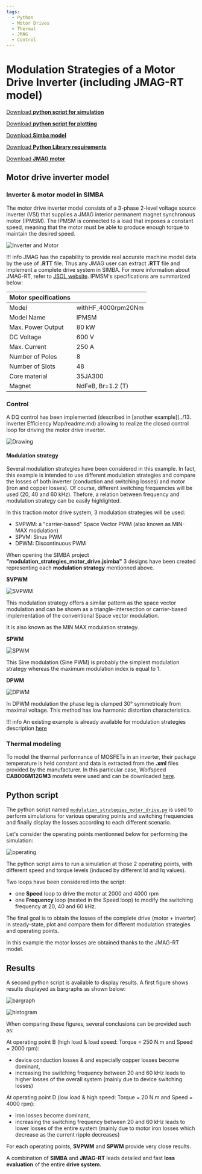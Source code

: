 ```yaml
---
tags:
  - Python
  - Motor Drives
  - Thermal
  - JMAG
  - Control
---
```


# Modulation Strategies of a Motor Drive Inverter (including JMAG-RT model)

[Download **python script for simulation**](modulation_strategies_motor_drive.py)

[Download **python script for plotting**](modulation_strategies_motor_drive_plot.py)

[Download **Simba model**](modulation_strategies_motor_drive.jsimba)

[Download **Python Library requirements**](requirements.txt)

[Download **JMAG motor**](withHF_4000rpm20Nm.rtt)


## Motor drive inverter model

### Inverter & motor model in SIMBA

The motor drive inverter model consists of a 3-phase 2-level voltage source inverter (VSI) that supplies a JMAG interior permanent magnet synchronous motor (IPMSM). The IPMSM is connected to a load that imposes a constant speed, meaning that the motor must be able to produce enough torque to maintain the desired speed.

![Inverter and Motor](fig/inverter_motor.png)

!!! info
    JMAG has the capability to provide real accurate machine model data by the use of **.RTT** file. Thus any JMAG user can extract **.RTT** file and implement a complete drive system in SIMBA. 
    For more information about JMAG-RT, refer to [JSOL website](https://www.jmag-international.com/products/jmag-rt/). 
    IPMSM's specifications are summarized below:

| Motor specifications | |
|---|---|
| Model | withHF_4000rpm20Nm |
| Model Name | IPMSM |
| Max. Power Output | 80 kW |         
| DC Voltage | 600 V |
| Max. Current | 250 A |
| Number of Poles | 8 |
| Number of Slots | 48 |
| Core material | 35JA300 |
| Magnet | NdFeB, Br=1.2 (T)  |


### Control

A DQ control has been implemented (described in [another example](../13. Inverter Efficiency Map/readme.md) allowing to realize the closed control loop for driving the motor drive inverter.

![Drawing](fig/drawing.png)

#### Modulation strategy

Several modulation strategies have been considered in this example. In fact, this example is intended to use different modulation strategies and compare the losses of both inverter (conduction and switching losses) and motor (iron and copper losses). Of course, different switching frequencies will be used (20, 40 and 60 kHz). Thefore, a relation between frequency and modulation strategy can be easily highlighted. 

In this traction motor drive system, 3 modulation strategies will be used:

* SVPWM: a "carrier-based" Space Vector PWM (also known as MIN-MAX modulation)
* SPVM: Sinus PWM
* DPWM: Discontinuous PWM


When opening the SIMBA project **"modulation_strategies_motor_drive.jsimba"** 3 designs have been created representing each **modulation strategy** mentionned above.

**SVPWM**

![SVPWM](fig/svpwm.png)

This modulation strategy offers a similar pattern as the space vector modulation and can be shown as a triangle-intersection or carrier-based implementation of the conventional Space vector modulation.

It is also known as the MIN MAX modulation strategy.

**SPWM**

![SPWM](fig/spwm.png)

This Sine modulation (Sine PWM) is probably the simplest modulation strategy whereas the maximum modulation index is equal to 1.


**DPWM**

![DPWM](fig/dpwm.png)

In DPWM modulation the phase leg is clamped 30° symmetricaly from maximal voltage. This method has low harmonic distortion characteristics.

!!! info
    An existing example is already available for modulation strategies description [here](https://aesim-tech.github.io/simba-technical-resources/03-AdvancedExamples/08-ModulationStrategies/modulation_strategies.html)  



### Thermal modeling

To model the thermal performance of MOSFETs in an inverter, their package temperature is held constant and data is extracted from the **.xml** files provided by the manufacturer. In this particular case, Wolfspeed **CAB006M12GM3** mosfets were used and can be downloaded [here](https://assets.wolfspeed.com/uploads/2023/05/Wolfspeed_CAB006M12GM3_data_sheet.pdf).


## Python script

The python script named [`modulation_strategies_motor_drive.py`](modulation_strategies_motor_drive.py) is used to perform simulations for various operating points and switching frequencies and finally display the losses according to each different scenario. 

Let's consider the operating points mentionned below for performing the simulation:

![operating](fig/operating.png)

The python script aims to run a simulation at those 2 operating points, with different speed and torque levels (induced by different Id and Iq values).

Two loops have been considered into the script:

* one **Speed** loop to drive the motor at 2000 and 4000 rpm
* one **Frequency** loop (nested in the Speed loop) to modify the switching frequency at 20, 40 and 60 kHz.

The final goal is to obtain the losses of the complete drive (motor + inverter) in steady-state, plot and compare them for different modulation strategies and operating points. 

In this example the motor losses are obtained thanks to the JMAG-RT model.


## Results

A second python script is available to display results. A first figure shows results displayed as bargraphs as shown below:

![bargraph](fig/bargraph.png)

![histogram](fig/histogram.png)

When comparing these figures, several conclusions can be provided such as:

At operating point B (high load & load speed: Torque = 250 N.m and Speed = 2000 rpm):

* device conduction losses & and especially copper losses become dominant,
* increasing the switching frequency between 20 and 60 kHz leads to higher losses of the overall system (mainly due to device switching losses)


At operating point D (low load & high speed: Torque = 20 N.m and Speed = 4000 rpm):

* iron losses become dominant,
* increasing the switching frequency between 20 and 60 kHz leads to lower losses of the entire system (mainly due to motor iron losses which decrease as the current ripple decreases)

For each operating points, **SVPWM** and **SPWM** provide very close results.

A combination of **SIMBA** and **JMAG-RT** leads detailed and fast **loss evaluation** of the entire **drive system**.
